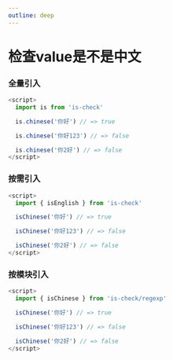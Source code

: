 ```yaml
---
outline: deep
---
```


# 检查value是不是中文

### 全量引入
```javascript
<script>
  import is from 'is-check'

  is.chinese('你好') // => true

  is.chinese('你好123') // => false

  is.chinese('你2好') // => false
</script>
````
### 按需引入
```javascript
<script>
  import { isEnglish } from 'is-check'

  isChinese('你好') // => true

  isChinese('你好123') // => false

  isChinese('你2好') // => false
</script>
````
### 按模块引入
```javascript
<script>
  import { isChinese } from 'is-check/regexp'

  isChinese('你好') // => true

  isChinese('你好123') // => false

  isChinese('你2好') // => false
</script>
````
